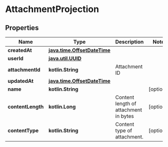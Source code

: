 
# AttachmentProjection

## Properties
Name | Type | Description | Notes
------------ | ------------- | ------------- | -------------
**createdAt** | [**java.time.OffsetDateTime**](java.time.OffsetDateTime) |  | 
**userId** | [**java.util.UUID**](java.util.UUID) |  | 
**attachmentId** | **kotlin.String** | Attachment ID | 
**updatedAt** | [**java.time.OffsetDateTime**](java.time.OffsetDateTime) |  | 
**name** | **kotlin.String** |  |  [optional]
**contentLength** | **kotlin.Long** | Content length of attachment in bytes |  [optional]
**contentType** | **kotlin.String** | Content type of attachment. |  [optional]




